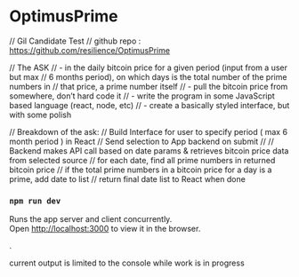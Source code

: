 # OptimusPrime

// Gil Candidate Test
// github repo : https://github.com/resilience/OptimusPrime

// The ASK
// - in the daily bitcoin price for a given period (input from a user but max
//   6 months period), on which days is the total number of the prime numbers in
//   that price, a prime number itself
// - pull the bitcoin price from somewhere, don’t hard code it
// - write the program in some JavaScript based language (react, node, etc)
// - create a basically styled interface, but with some polish

// Breakdown of the ask:
// Build Interface for user to specify period  ( max 6 month period ) in React
// Send selection to App backend on submit
//
// Backend makes API call based on date params & retrieves bitcoin price data from selected source
// for each date, find all prime numbers in returned bitcoin price
// if the total prime numbers in a bitcoin price for a day is a prime, add date to list
// return final date list to React when done


### `npm run dev`

Runs the app server and client concurrently.<br>
Open [http://localhost:3000](http://localhost:3000) to view it in the browser.

.<br>

current output is limited to the console while work is in progress
